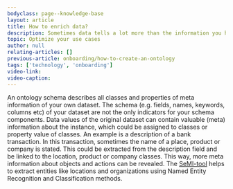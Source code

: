 ```yaml
---
bodyclass: page--knowledge-base
layout: article
title: How to enrich data?
description: Sometimes data tells a lot more than the information you have at hand. In this article you will learn how to best enrich your data with meta-data.
topic: Optimize your use cases
author: null
relating-articles: []
previous-article: onboarding/how-to-create-an-ontology
tags: ['technology', 'onboarding']
video-link: 
video-caption: 
---
```


An ontology schema describes all classes and properties of meta information of your own dataset. The schema (e.g. fields, names, keywords, columns etc) of your dataset are not the only indicators for your schema components. Data values of the original dataset can contain valuable (meta) information about the instance, which could be assigned to classes or property value of classes.
An example is a description of a bank transaction. In this transaction, sometimes the name of a place, product or company is stated. This could be extracted from the description field and be linked to the location, product or company classes. This way, more meta information about objects and actions can be revealed.
The [SeMI-tool](semi-tool/semi-tool) helps to extract entities like locations and organizations using Named Entity Recognition and Classification methods. 